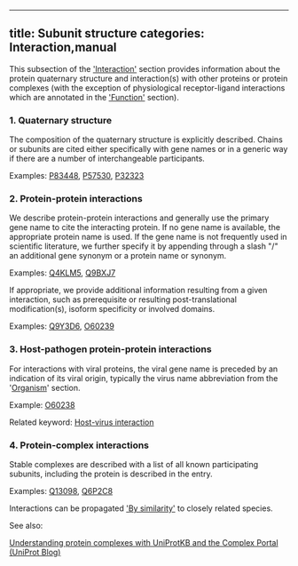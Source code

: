 
---
title: Subunit structure
categories: Interaction,manual
---

This subsection of the ['Interaction'](http://www.uniprot.org/help/interaction%5Fsection) section provides information about the protein quaternary structure and interaction(s) with other proteins or protein complexes (with the exception of physiological receptor-ligand interactions which are annotated in the ['Function'](http://www.uniprot.org/help/function%5Fsection) section).

### 1\. Quaternary structure

The composition of the quaternary structure is explicitly described. Chains or subunits are cited either specifically with gene names or in a generic way if there are a number of interchangeable participants.  
  
Examples: [P83448](http://www.uniprot.org/uniprot/P83448#interaction), [P57530](http://www.uniprot.org/uniprot/P57530#interaction), [P32323](http://www.uniprot.org/uniprot/P32323#interaction)

### 2\. Protein-protein interactions

We describe protein-protein interactions and generally use the primary gene name to cite the interacting protein. If no gene name is available, the appropriate protein name is used. If the gene name is not frequently used in scientific literature, we further specify it by appending through a slash "/" an additional gene synonym or a protein name or synonym.

Examples: [Q4KLM5](http://www.uniprot.org/uniprot/Q4KLM5#interaction), [Q9BXJ7](http://www.uniprot.org/uniprot/Q9BXJ7#interaction)

If appropriate, we provide additional information resulting from a given interaction, such as prerequisite or resulting post-translational modification(s), isoform specificity or involved domains.

Examples: [Q9Y3D6](http://www.uniprot.org/uniprot/Q9Y3D6#interaction), [O60239](http://www.uniprot.org/uniprot/O60239#interaction)

### 3\. Host-pathogen protein-protein interactions

For interactions with viral proteins, the viral gene name is preceded by an indication of its viral origin, typically the virus name abbreviation from the '[Organism](http://www.uniprot.org/manual/organism-name)' section.  
  
Example: [O60238](http://www.uniprot.org/uniprot/O60238#interaction)

Related keyword: [Host-virus interaction](http://www.uniprot.org/keywords/945)

### 4\. Protein-complex interactions

Stable complexes are described with a list of all known participating subunits, including the protein is described in the entry.  
  
Examples: [Q13098](http://www.uniprot.org/uniprot/Q13098#interaction), [Q6P2C8](http://www.uniprot.org/uniprot/Q6P2C8#interaction)

Interactions can be propagated ['By similarity'](http://www.uniprot.org/help/evidences#ECO:0000250) to closely related species.

See also:  
  
[Understanding protein complexes with UniProtKB and the Complex Portal (UniProt Blog)](https://insideuniprot.blogspot.com/2020/02/understanding%2Dprotein%2Dcomplexes%2Dwith.html)
        